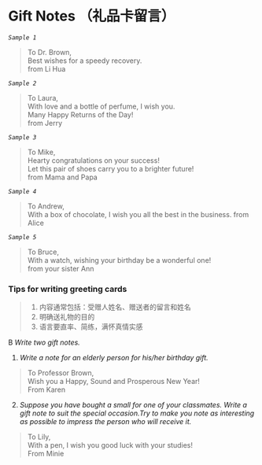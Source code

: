 # Gift Notes （礼品卡留言）

_`Sample 1`_
>To Dr. Brown,  
>   Best wishes for a speedy recovery.  
>                                from Li Hua

_`Sample 2`_
>To Laura,  
>   With love and a bottle of perfume, I wish you.  
>   Many Happy Returns of the Day!  
>                                       from Jerry

_`Sample 3`_
>To Mike,  
>   Hearty congratulations on your success!  
>   Let this pair of shoes carry you to a brighter future!  
>                                       from Mama and Papa

_`Sample 4`_
>To Andrew,  
>   With a box of chocolate, I wish you all the best in the business.
>                                               from Alice

_`Sample 5`_
>To Bruce,  
>   With a watch, wishing your birthday be a wonderful one!  
>                                     from your sister Ann


### Tips for writing greeting cards
>1. 内容通常包括：受赠人姓名、赠送者的留言和姓名
>2. 明确送礼物的目的
>3. 语言要直率、简练，满怀真情实感

B _Write two gift notes._
1. _Write a note for an elderly person for his/her birthday gift._  
>To Professor Brown,  
>    Wish you a Happy, Sound and Prosperous New Year!  
From Karen 

2. _Suppose you have bought a small for one of your classmates. Write a gift note to suit the special occasion.Try to make you note as interesting as possible to impress the person who will receive it._  
>To Lily,  
>    With a pen, I wish you good luck with your studies!  
From Minie
